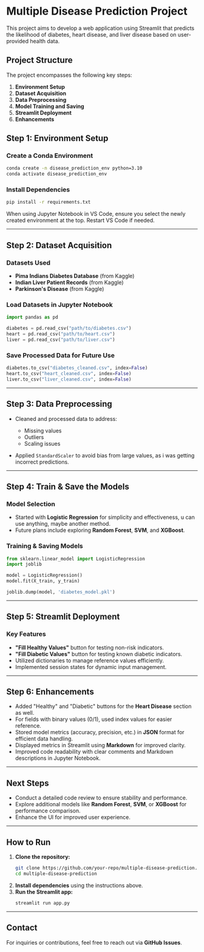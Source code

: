 # Multiple Disease Prediction Project

This project aims to develop a web application using Streamlit that predicts the likelihood of diabetes, heart disease, and liver disease based on user-provided health data.

## Project Structure

The project encompasses the following key steps:

1.  **Environment Setup**
2.  **Dataset Acquisition**
3.  **Data Preprocessing**
4.  **Model Training and Saving**
5.  **Streamlit Deployment**
6.  **Enhancements**

## Step 1: Environment Setup

### Create a Conda Environment

```bash
conda create -n disease_prediction_env python=3.10
conda activate disease_prediction_env
```

### Install Dependencies

```bash
pip install -r requirements.txt
```

When using Jupyter Notebook in VS Code, ensure you select the newly created environment at the top. Restart VS Code if needed.

---

## Step 2: Dataset Acquisition

### Datasets Used

- **Pima Indians Diabetes Database** (from Kaggle)
- **Indian Liver Patient Records** (from Kaggle)
- **Parkinson's Disease** (from Kaggle)

### Load Datasets in Jupyter Notebook

```python
import pandas as pd

diabetes = pd.read_csv("path/to/diabetes.csv")
heart = pd.read_csv("path/to/heart.csv")
liver = pd.read_csv("path/to/liver.csv")
```

### Save Processed Data for Future Use

```python
diabetes.to_csv("diabetes_cleaned.csv", index=False)
heart.to_csv("heart_cleaned.csv", index=False)
liver.to_csv("liver_cleaned.csv", index=False)
```

---

## Step 3: Data Preprocessing

- Cleaned and processed data to address:
  - Missing values
  - Outliers
  - Scaling issues
    
- Applied `StandardScaler` to avoid bias from large values, as i was getting incorrect predictions.

---

## Step 4: Train & Save the Models

### Model Selection

- Started with **Logistic Regression** for simplicity and effectiveness, u can use anything, maybe another method.
- Future plans include exploring **Random Forest**, **SVM**, and **XGBoost**.

### Training & Saving Models

```python
from sklearn.linear_model import LogisticRegression
import joblib

model = LogisticRegression()
model.fit(X_train, y_train)

joblib.dump(model, 'diabetes_model.pkl')
```

---

## Step 5: Streamlit Deployment

### Key Features

- **"Fill Healthy Values"** button for testing non-risk indicators.
- **"Fill Diabetic Values"** button for testing known diabetic indicators.
- Utilized dictionaries to manage reference values efficiently.
- Implemented session states for dynamic input management.

---

## Step 6: Enhancements

- Added "Healthy" and "Diabetic" buttons for the **Heart Disease** section as well.
- For fields with binary values (0/1), used index values for easier reference.
- Stored model metrics (accuracy, precision, etc.) in **JSON** format for efficient data handling.
- Displayed metrics in Streamlit using **Markdown** for improved clarity.
- Improved code readability with clear comments and Markdown descriptions in Jupyter Notebook.

---

## Next Steps

- Conduct a detailed code review to ensure stability and performance.
- Explore additional models like **Random Forest**, **SVM**, or **XGBoost** for performance comparison.
- Enhance the UI for improved user experience.

---

## How to Run

1. **Clone the repository:**
   ```bash
   git clone https://github.com/your-repo/multiple-disease-prediction.git
   cd multiple-disease-prediction
   ```
2. **Install dependencies** using the instructions above.
3. **Run the Streamlit app:**
   ```bash
   streamlit run app.py
   ```

---

## Contact

For inquiries or contributions, feel free to reach out via **GitHub Issues**.

